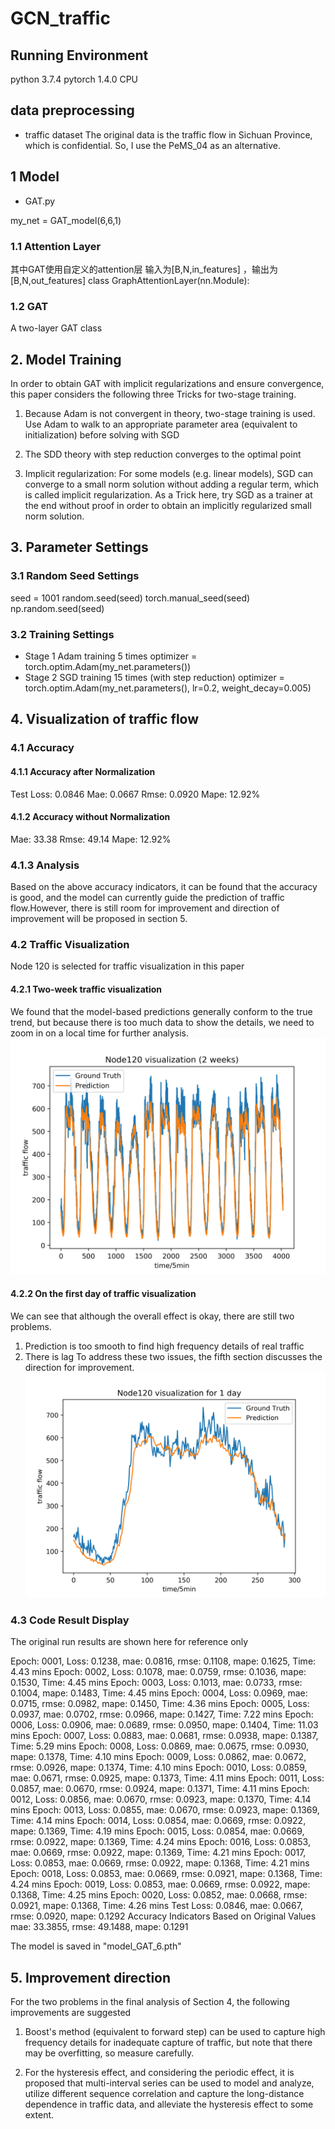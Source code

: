 # GCN_traffic
## Running Environment
python 3.7.4 pytorch 1.4.0 CPU

## data preprocessing
- traffic dataset
The original data is the traffic flow in Sichuan Province, which is confidential. So, I use the PeMS_04 as an alternative.

## 1 Model
- GAT.py

my_net = GAT_model(6,6,1)
### 1.1 Attention Layer
其中GAT使用自定义的attention层 输入为[B,N,in_features] ，输出为[B,N,out_features]
class GraphAttentionLayer(nn.Module):

### 1.2 GAT
A two-layer GAT class

## 2. Model Training
In order to obtain GAT with implicit regularizations and ensure convergence, this paper considers the following three Tricks for two-stage training.
1. Because Adam is not convergent in theory, two-stage training is used. Use Adam to walk to an appropriate parameter area (equivalent to initialization) before solving with SGD

2. The SDD theory with step reduction converges to the optimal point

3. Implicit regularization: For some models (e.g. linear models), SGD can converge to a small norm solution without adding a regular term, which is called implicit regularization. As a Trick here, try SGD as a trainer at the end without proof in order to obtain an implicitly regularized small norm solution.

## 3. Parameter Settings
### 3.1 Random Seed Settings
seed = 1001 
random.seed(seed) 
torch.manual_seed(seed) 
np.random.seed(seed)

### 3.2 Training Settings
- Stage 1 Adam training 5 times
optimizer = torch.optim.Adam(my_net.parameters())
- Stage 2 SGD training 15 times (with step reduction)
optimizer = torch.optim.Adam(my_net.parameters(), lr=0.2, weight_decay=0.005)

## 4. Visualization of traffic flow
### 4.1 Accuracy
#### 4.1.1 Accuracy after Normalization
Test Loss: 0.0846 Mae: 0.0667 Rmse: 0.0920 Mape: 12.92%
#### 4.1.2 Accuracy without Normalization
Mae: 33.38 Rmse: 49.14 Mape: 12.92%

### 4.1.3 Analysis 
Based on the above accuracy indicators, it can be found that the accuracy is good, and the model can currently guide the prediction of traffic flow.However, there is still room for improvement and direction of improvement will be proposed in section 5.

### 4.2 Traffic Visualization
Node 120 is selected for traffic visualization in this paper
#### 4.2.1 Two-week traffic visualization 
We found that the model-based predictions generally conform to the true trend, but because there is too much data to show the details, we need to zoom in on a local time for further analysis.
![figure](https://github.com/UselessOldQian/GCN_traffic/blob/main/Node120%20visualization%20for%202%20weeks.png)

#### 4.2.2 On the first day of traffic visualization
We can see that although the overall effect is okay, there are still two problems.
1. Prediction is too smooth to find high frequency details of real traffic 
2. There is lag
To address these two issues, the fifth section discusses the direction for improvement.
![figure](https://github.com/UselessOldQian/GCN_traffic/blob/main/Node120%20visualization%20for%201%20day.png)

### 4.3 Code Result Display
The original run results are shown here for reference only

Epoch: 0001, Loss: 0.1238, mae: 0.0816, rmse: 0.1108, mape: 0.1625, Time: 4.43 mins
Epoch: 0002, Loss: 0.1078, mae: 0.0759, rmse: 0.1036, mape: 0.1530, Time: 4.45 mins
Epoch: 0003, Loss: 0.1013, mae: 0.0733, rmse: 0.1004, mape: 0.1483, Time: 4.45 mins
Epoch: 0004, Loss: 0.0969, mae: 0.0715, rmse: 0.0982, mape: 0.1450, Time: 4.36 mins
Epoch: 0005, Loss: 0.0937, mae: 0.0702, rmse: 0.0966, mape: 0.1427, Time: 7.22 mins
Epoch: 0006, Loss: 0.0906, mae: 0.0689, rmse: 0.0950, mape: 0.1404, Time: 11.03 mins
Epoch: 0007, Loss: 0.0883, mae: 0.0681, rmse: 0.0938, mape: 0.1387, Time: 5.29 mins
Epoch: 0008, Loss: 0.0869, mae: 0.0675, rmse: 0.0930, mape: 0.1378, Time: 4.10 mins
Epoch: 0009, Loss: 0.0862, mae: 0.0672, rmse: 0.0926, mape: 0.1374, Time: 4.10 mins
Epoch: 0010, Loss: 0.0859, mae: 0.0671, rmse: 0.0925, mape: 0.1373, Time: 4.11 mins
Epoch: 0011, Loss: 0.0857, mae: 0.0670, rmse: 0.0924, mape: 0.1371, Time: 4.11 mins
Epoch: 0012, Loss: 0.0856, mae: 0.0670, rmse: 0.0923, mape: 0.1370, Time: 4.14 mins
Epoch: 0013, Loss: 0.0855, mae: 0.0670, rmse: 0.0923, mape: 0.1369, Time: 4.14 mins
Epoch: 0014, Loss: 0.0854, mae: 0.0669, rmse: 0.0922, mape: 0.1369, Time: 4.19 mins
Epoch: 0015, Loss: 0.0854, mae: 0.0669, rmse: 0.0922, mape: 0.1369, Time: 4.24 mins
Epoch: 0016, Loss: 0.0853, mae: 0.0669, rmse: 0.0922, mape: 0.1369, Time: 4.21 mins
Epoch: 0017, Loss: 0.0853, mae: 0.0669, rmse: 0.0922, mape: 0.1368, Time: 4.21 mins
Epoch: 0018, Loss: 0.0853, mae: 0.0669, rmse: 0.0921, mape: 0.1368, Time: 4.24 mins
Epoch: 0019, Loss: 0.0853, mae: 0.0669, rmse: 0.0922, mape: 0.1368, Time: 4.25 mins
Epoch: 0020, Loss: 0.0852, mae: 0.0668, rmse: 0.0921, mape: 0.1368, Time: 4.26 mins
Test Loss: 0.0846, mae: 0.0667, rmse: 0.0920, mape: 0.1292
Accuracy Indicators Based on Original Values  mae: 33.3855, rmse: 49.1488, mape: 0.1291

The model is saved in "model_GAT_6.pth"

## 5. Improvement direction

For the two problems in the final analysis of Section 4, the following improvements are suggested

1. Boost's method (equivalent to forward step) can be used to capture high frequency details for inadequate capture of traffic, but note that there may be overfitting, so measure carefully.

2. For the hysteresis effect, and considering the periodic effect, it is proposed that multi-interval series can be used to model and analyze, utilize different sequence correlation and capture the long-distance dependence in traffic data, and alleviate the hysteresis effect to some extent.
